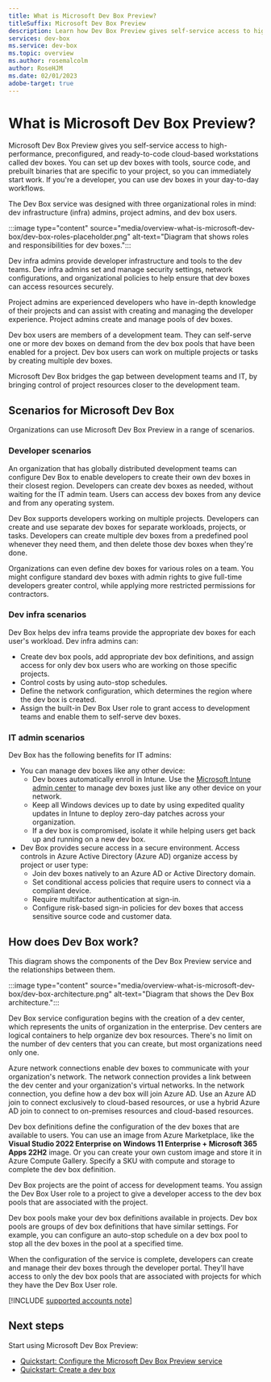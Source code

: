 ```yaml
---
title: What is Microsoft Dev Box Preview?
titleSuffix: Microsoft Dev Box Preview
description: Learn how Dev Box Preview gives self-service access to high-performance, preconfigured, and ready-to-code cloud-based workstations.
services: dev-box
ms.service: dev-box
ms.topic: overview
ms.author: rosemalcolm
author: RoseHJM
ms.date: 02/01/2023
adobe-target: true
---
```


# What is Microsoft Dev Box Preview?

Microsoft Dev Box Preview gives you self-service access to high-performance, preconfigured, and ready-to-code cloud-based workstations called dev boxes. You can set up dev boxes with tools, source code, and prebuilt binaries that are specific to your project, so you can immediately start work. If you're a developer, you can use dev boxes in your day-to-day workflows.

The Dev Box service was designed with three organizational roles in mind: dev infrastructure (infra) admins, project admins, and dev box users.

:::image type="content" source="media/overview-what-is-microsoft-dev-box/dev-box-roles-placeholder.png" alt-text="Diagram that shows roles and responsibilities for dev boxes.":::

Dev infra admins provide developer infrastructure and tools to the dev teams. Dev infra admins set and manage security settings, network configurations, and organizational policies to help ensure that dev boxes can access resources securely.

Project admins are experienced developers who have in-depth knowledge of their projects and can assist with creating and managing the developer experience. Project admins create and manage pools of dev boxes.

Dev box users are members of a development team. They can self-serve one or more dev boxes on demand from the dev box pools that have been enabled for a project. Dev box users can work on multiple projects or tasks by creating multiple dev boxes.  

Microsoft Dev Box bridges the gap between development teams and IT, by bringing control of project resources closer to the development team.

## Scenarios for Microsoft Dev Box

Organizations can use Microsoft Dev Box Preview in a range of scenarios.

### Developer scenarios

An organization that has globally distributed development teams can configure Dev Box to enable developers to create their own dev boxes in their closest region. Developers can create dev boxes as needed, without waiting for the IT admin team. Users can access dev boxes from any device and from any operating system.

Dev Box supports developers working on multiple projects. Developers can create and use separate dev boxes for separate workloads, projects, or tasks. Developers can create multiple dev boxes from a predefined pool whenever they need them, and then delete those dev boxes when they're done.

Organizations can even define dev boxes for various roles on a team. You might configure standard dev boxes with admin rights to give full-time developers greater control, while applying more restricted permissions for contractors.

### Dev infra scenarios

Dev Box helps dev infra teams provide the appropriate dev boxes for each user's workload. Dev infra admins can:

- Create dev box pools, add appropriate dev box definitions, and assign access for only dev box users who are working on those specific projects.
- Control costs by using auto-stop schedules.
- Define the network configuration, which determines the region where the dev box is created.
- Assign the built-in Dev Box User role to grant access to development teams and enable them to self-serve dev boxes.

### IT admin scenarios

Dev Box has the following benefits for IT admins:

- You can manage dev boxes like any other device:
  - Dev boxes automatically enroll in Intune. Use the [Microsoft Intune admin center](https://go.microsoft.com/fwlink/?linkid=2109431) to manage dev boxes just like any other device on your network.
  - Keep all Windows devices up to date by using expedited quality updates in Intune to deploy zero-day patches across your organization.
  - If a dev box is compromised, isolate it while helping users get back up and running on a new dev box.
- Dev Box provides secure access in a secure environment. Access controls in Azure Active Directory (Azure AD) organize access by project or user type:
  - Join dev boxes natively to an Azure AD or Active Directory domain.
  - Set conditional access policies that require users to connect via a compliant device.
  - Require multifactor authentication at sign-in.
  - Configure risk-based sign-in policies for dev boxes that access sensitive source code and customer data.

## How does Dev Box work?

This diagram shows the components of the Dev Box Preview service and the relationships between them.

:::image type="content" source="media/overview-what-is-microsoft-dev-box/dev-box-architecture.png" alt-text="Diagram that shows the Dev Box architecture.":::

Dev Box service configuration begins with the creation of a dev center, which represents the units of organization in the enterprise. Dev centers are logical containers to help organize dev box resources. There's no limit on the number of dev centers that you can create, but most organizations need only one.

Azure network connections enable dev boxes to communicate with your organization's network. The network connection provides a link between the dev center and your organization's virtual networks. In the network connection, you define how a dev box will join Azure AD. Use an Azure AD join to connect exclusively to cloud-based resources, or use a hybrid Azure AD join to connect to on-premises resources and cloud-based resources.

Dev box definitions define the configuration of the dev boxes that are available to users. You can use an image from Azure Marketplace, like the **Visual Studio 2022 Enterprise on Windows 11 Enterprise + Microsoft 365 Apps 22H2** image. Or you can create your own custom image and store it in Azure Compute Gallery. Specify a SKU with compute and storage to complete the dev box definition.

Dev Box projects are the point of access for development teams. You assign the Dev Box User role to a project to give a developer access to the dev box pools that are associated with the project.

Dev box pools make your dev box definitions available in projects. Dev box pools are groups of dev box definitions that have similar settings. For example, you can configure an auto-stop schedule on a dev box pool to stop all the dev boxes in the pool at a specified time.

When the configuration of the service is complete, developers can create and manage their dev boxes through the developer portal. They'll have access to only the dev box pools that are associated with projects for which they have the Dev Box User role.

[!INCLUDE [supported accounts note](./includes/note-supported-accounts.md)]

## Next steps

Start using Microsoft Dev Box Preview:

- [Quickstart: Configure the Microsoft Dev Box Preview service](./quickstart-configure-dev-box-service.md)
- [Quickstart: Create a dev box](./quickstart-create-dev-box.md)
